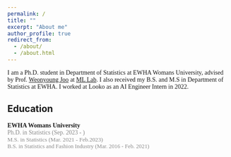 ```yaml
---
permalink: /
title: ""
excerpt: "About me"
author_profile: true
redirect_from: 
  - /about/
  - /about.html
---
```



<span style="font-family:PT Sans"> I am a Ph.D. student in Department of Statistics at EWHA Womans University, advised by Prof. [Weonyoung Joo](https://ml.ewha.ac.kr/professor) at [ML Lab](https://ml.ewha.ac.kr/main). I also received my B.S. and M.S in Department of Statistics at EWHA. I worked at Looko as an AI Engineer Intern in 2022.


Education
------
**<span style="font-family:PT Sans">EWHA Womans University**
   <br><span style="font-family:PT Sans;color:#8A8A8A;font-size:97%"> Ph.D. in Statistics (Sep. 2023 - )
   <br><span style="font-family:PT Sans;color:#8A8A8A;font-size:97%"> M.S. in Statistics (Mar. 2021 - Feb.2023)
   <br><span style="font-family:PT Sans;color:#8A8A8A;font-size:97%"> B.S. in Statistics and Fashion Industry (Mar. 2016 - Feb. 2021)




